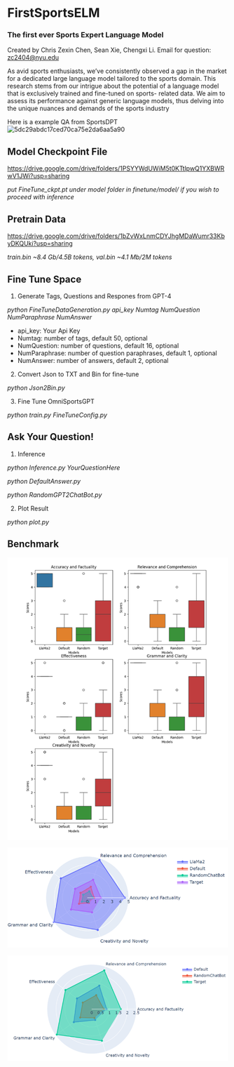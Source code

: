 # FirstSportsELM
### The first ever Sports Expert Language Model
  Created by Chris Zexin Chen, Sean Xie, Chengxi Li.
  Email for question: zc2404@nyu.edu
  
As avid sports enthusiasts, we’ve consistently observed a gap in the market for a dedicated
large language model tailored to the sports domain. This research stems from our intrigue
about the potential of a language model that is exclusively trained and fine-tuned on sports-
related data. We aim to assess its performance against generic language models, thus delving
into the unique nuances and demands of the sports industry

Here is a example QA from SportsDPT
![5dc29abdc17ced70ca75e2da6aa5a90](https://github.com/chrischenhub/FirstSportsELM/assets/99419764/db5f6287-8d4f-4c43-9843-de70f726d32b)

## Model Checkpoint File

https://drive.google.com/drive/folders/1PSYYWdUWiM5t0KTtlpwQ1YXBWRwV1JWi?usp=sharing

*put FineTune_ckpt.pt under model folder in finetune/model/ if you wish to proceed with inference*

## Pretrain Data 

https://drive.google.com/drive/folders/1bZvWxLnmCDYJhgMDaWumr33KbyDKQUki?usp=sharing

*train.bin ~8.4 Gb/4.5B tokens, val.bin ~4.1 Mb/2M tokens*

## Fine Tune Space
1. Generate Tags, Questions and Respones from GPT-4

*python FineTuneDataGeneration.py api_key Numtag NumQuestion NumParaphrase NumAnswer*

* api_key: Your Api Key
* Numtag: number of tags, default 50, optional
* NumQuestion: number of questions, default 16, optional   
* NumParaphrase: number of question paraphrases, default 1, optional  
* NumAnswer: number of answers, default 2, optional 

2. Convert Json to TXT and Bin for fine-tune

*python Json2Bin.py*

3. Fine Tune OmniSportsGPT

*python train.py FineTuneConfig.py*


## Ask Your Question!

1. Inference

*python Inference.py YourQuestionHere*

*python DefaultAnswer.py*

*python RandomGPT2ChatBot.py*

2. Plot Result

*python plot.py*

## Benchmark

![Alt text](image-2.png)

![Alt text](image.png)

![Alt text](image-1.png)
